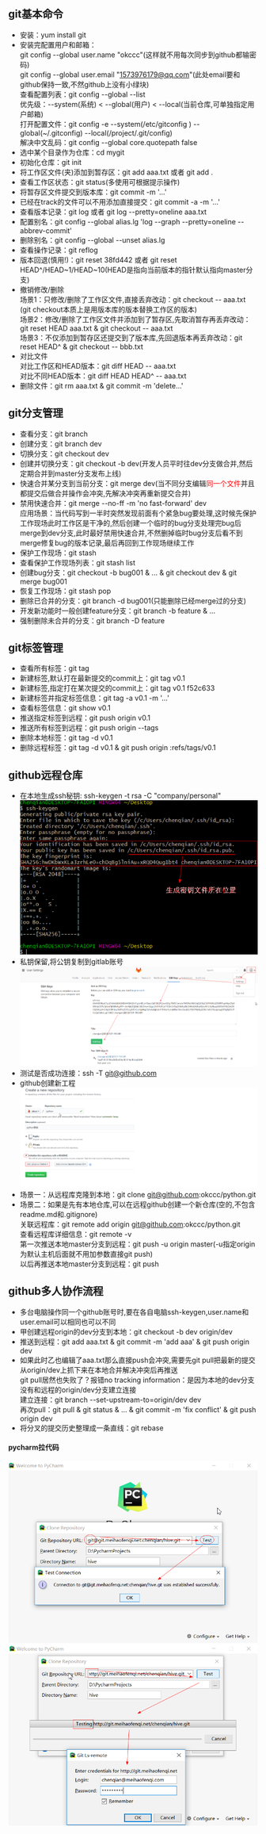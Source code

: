 ## git基本命令
- 安装：yum install git
- 安装完配置用户和邮箱：  
git config --global user.name "okccc"(这样就不用每次同步到github都输密码)  
git config --global user.email "1573976179@qq.com"(此处email要和github保持一致,不然github上没有小绿块)    
查看配置列表：git config --global --list  
优先级：--system(系统) < --global(用户) < --local(当前仓库,可单独指定用户邮箱)       
打开配置文件：git config -e --system(/etc/gitconfig ) --global(~/.gitconfig) --local(/project/.git/config)  
解决中文乱码：git config --global core.quotepath false
- 选中某个目录作为仓库：cd mygit
- 初始化仓库：git init
- 将工作区文件(夹)添加到暂存区：git add aaa.txt 或者 git add . 
- 查看工作区状态：git status(多使用可根据提示操作)
- 将暂存区文件提交到版本库：git commit -m '...'  
- 已经在track的文件可以不用添加直接提交：git commit -a -m '...'
- 查看版本记录：git log 或者 git log --pretty=oneline aaa.txt
- 配置别名：git config --global alias.lg 'log --graph --pretty=oneline --abbrev-commit'
- 删除别名：git config --global --unset alias.lg
- 查看操作记录：git reflog
- 版本回退(慎用!)：git reset 38fd442 或者 git reset HEAD^/HEAD~1/HEAD~10(HEAD是指向当前版本的指针默认指向master分支)
- 撤销修改/删除  
场景1：只修改/删除了工作区文件,直接丢弃改动：git checkout -- aaa.txt  (git checkout本质上是用版本库的版本替换工作区的版本)  
场景2：修改/删除了工作区文件并添加到了暂存区,先取消暂存再丢弃改动：git reset HEAD aaa.txt & git checkout -- aaa.txt  
场景3：不仅添加到暂存区还提交到了版本库,先回退版本再丢弃改动：git reset HEAD^ & git checkout -- bbb.txt
- 对比文件  
对比工作区和HEAD版本：git diff HEAD -- aaa.txt  
对比不同HEAD版本：git diff HEAD HEAD^ -- aaa.txt
- 删除文件：git rm aaa.txt & git commit -m 'delete...'
## git分支管理
- 查看分支：git branch
- 创建分支：git branch dev
- 切换分支：git checkout dev
- 创建并切换分支：git checkout -b dev(开发人员平时往dev分支做合并,然后定期合并到master分支发布上线)
- 快速合并某分支到当前分支：git merge dev(当不同分支编辑<font color=red>同一个文件</font>并且都提交后做合并操作会冲突,先解决冲突再重新提交合并)
- 禁用快速合并：git merge --no-ff -m 'no fast-forward' dev  
应用场景：当代码写到一半时突然发现前面有个紧急bug要处理,这时候先保护工作现场此时工作区是干净的,然后创建一个临时的bug分支处理完bug后merge到dev分支,此时最好禁用快速合并,不然删掉临时bug分支后看不到merge修复bug的版本记录,最后再回到工作现场继续工作  
- 保护工作现场：git stash  
- 查看保护工作现场列表：git stash list  
- 创建bug分支：git checkout -b bug001 & ... & git checkout dev & git merge bug001 
- 恢复工作现场：git stash pop  
- 删除已合并的分支：git branch -d bug001(只能删除已经merge过的分支)
- 开发新功能时一般创建feature分支：git branch -b feature & ...
- 强制删除未合并的分支：git branch -D feature
## git标签管理
- 查看所有标签：git tag
- 新建标签,默认打在最新提交的commit上：git tag v0.1
- 新建标签,指定打在某次提交的commit上：git tag v0.1 f52c633
- 新建标签并指定标签信息：git tag -a v0.1 -m '...'
- 查看标签信息：git show v0.1
- 推送指定标签到远程：git push origin v0.1
- 推送所有标签到远程：git push origin --tags
- 删除本地标签：git tag -d v0.1
- 删除远程标签：git tag -d v0.1 & git push origin :refs/tags/v0.1
## github远程仓库
- 在本地生成ssh秘钥: ssh-keygen -t rsa -C "company/personal"  
![](images/git/01_ssh生成秘钥.png)
- 私钥保留,将公钥复制到gitlab账号  
![](images/git/02_复制公钥到github.png) 
- 测试是否成功连接：ssh -T git@github.com 
- github创建新工程
![](images/git/03_github创建新工程.png)
- 场景一：从远程库克隆到本地：git clone git@github.com:okccc/python.git
- 场景二：如果是先有本地仓库,可以在远程github创建一个新仓库(空的,不包含readme.md和.gitignore)  
关联远程库：git remote add origin git@github.com:okccc/python.git  
查看远程库详细信息：git remote -v  
第一次推送本地master分支到远程：git push -u origin master(-u指定origin为默认主机后面就不用加参数直接git push)  
以后再推送本地master分支到远程：git push
## github多人协作流程
- 多台电脑操作同一个github账号时,要在各自电脑ssh-keygen,user.name和user.email可以相同也可以不同
- 甲创建远程origin的dev分支到本地：git checkout -b dev origin/dev
- 推送到远程：git add aaa.txt & git commit -m 'add aaa' & git push origin dev
- 如果此时乙也编辑了aaa.txt那么直接push会冲突,需要先git pull把最新的提交从origin/dev上抓下来在本地合并解决冲突后再推送  
git pull居然也失败了？报错no tracking information：是因为本地的dev分支没有和远程的origin/dev分支建立连接  
建立连接：git branch --set-upstream-to=origin/dev dev  
再次pull：git pull & git status & ... & git commit -m 'fix conflict' & git push origin dev  
- 将分叉的提交历史整理成一条直线：git rebase
#### pycharm拉代码
![](images/git/04_pycharm从gitlab拉代码(ssh).png)
![](images/git/05_pycharm从gitlab拉代码(http).png)



  

